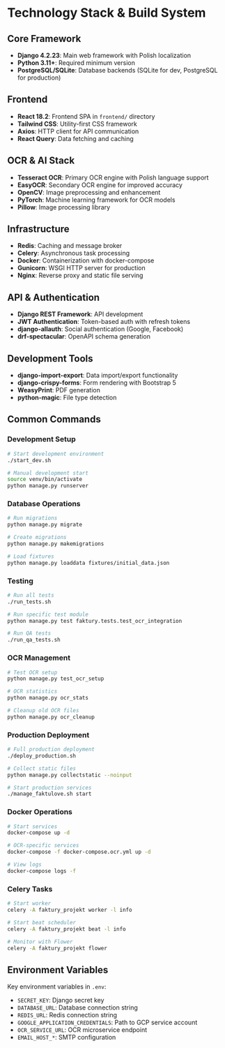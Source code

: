 # Technology Stack & Build System

## Core Framework
- **Django 4.2.23**: Main web framework with Polish localization
- **Python 3.11+**: Required minimum version
- **PostgreSQL/SQLite**: Database backends (SQLite for dev, PostgreSQL for production)

## Frontend
- **React 18.2**: Frontend SPA in `frontend/` directory
- **Tailwind CSS**: Utility-first CSS framework
- **Axios**: HTTP client for API communication
- **React Query**: Data fetching and caching

## OCR & AI Stack
- **Tesseract OCR**: Primary OCR engine with Polish language support
- **EasyOCR**: Secondary OCR engine for improved accuracy
- **OpenCV**: Image preprocessing and enhancement
- **PyTorch**: Machine learning framework for OCR models
- **Pillow**: Image processing library

## Infrastructure
- **Redis**: Caching and message broker
- **Celery**: Asynchronous task processing
- **Docker**: Containerization with docker-compose
- **Gunicorn**: WSGI HTTP server for production
- **Nginx**: Reverse proxy and static file serving

## API & Authentication
- **Django REST Framework**: API development
- **JWT Authentication**: Token-based auth with refresh tokens
- **django-allauth**: Social authentication (Google, Facebook)
- **drf-spectacular**: OpenAPI schema generation

## Development Tools
- **django-import-export**: Data import/export functionality
- **django-crispy-forms**: Form rendering with Bootstrap 5
- **WeasyPrint**: PDF generation
- **python-magic**: File type detection

## Common Commands

### Development Setup
```bash
# Start development environment
./start_dev.sh

# Manual development start
source venv/bin/activate
python manage.py runserver
```

### Database Operations
```bash
# Run migrations
python manage.py migrate

# Create migrations
python manage.py makemigrations

# Load fixtures
python manage.py loaddata fixtures/initial_data.json
```

### Testing
```bash
# Run all tests
./run_tests.sh

# Run specific test module
python manage.py test faktury.tests.test_ocr_integration

# Run QA tests
./run_qa_tests.sh
```

### OCR Management
```bash
# Test OCR setup
python manage.py test_ocr_setup

# OCR statistics
python manage.py ocr_stats

# Cleanup old OCR files
python manage.py ocr_cleanup
```

### Production Deployment
```bash
# Full production deployment
./deploy_production.sh

# Collect static files
python manage.py collectstatic --noinput

# Start production services
./manage_faktulove.sh start
```

### Docker Operations
```bash
# Start services
docker-compose up -d

# OCR-specific services
docker-compose -f docker-compose.ocr.yml up -d

# View logs
docker-compose logs -f
```

### Celery Tasks
```bash
# Start worker
celery -A faktury_projekt worker -l info

# Start beat scheduler
celery -A faktury_projekt beat -l info

# Monitor with Flower
celery -A faktury_projekt flower
```

## Environment Variables
Key environment variables in `.env`:
- `SECRET_KEY`: Django secret key
- `DATABASE_URL`: Database connection string
- `REDIS_URL`: Redis connection string
- `GOOGLE_APPLICATION_CREDENTIALS`: Path to GCP service account
- `OCR_SERVICE_URL`: OCR microservice endpoint
- `EMAIL_HOST_*`: SMTP configuration